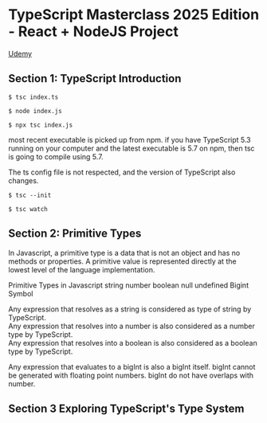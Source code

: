 # TypeScript Masterclass 2025 Edition - React + NodeJS Project

[Udemy](https://www.udemy.com/course/typescript-course/)


## Section 1: TypeScript Introduction
```
$ tsc index.ts
```

```
$ node index.js
```

```
$ npx tsc index.js
```
most recent executable is picked up from npm. if you have TypeScript 5.3 running on your computer and the latest executable is 5.7 on npm, then tsc is going to compile using 5.7.

The ts config file is not respected, and the version of TypeScript also changes.

```
$ tsc --init
```

```
$ tsc watch
```

## Section 2: Primitive Types
In Javascript, a primitive type is a data that is not an object and has no methods or properties. A primitive value is represented directly at the lowest level of the language implementation.

Primitive Types in Javascript
string	number		boolean
null	undefined	Bigint
		Symbol

Any expression that resolves as a string is considered as type of string by TypeScript. \
Any expression that resolves into a number is also considered as a number type by TypeScript. \
Any expression that resolves into a boolean is also considered as a boolean type by TypeScript.

Any expression that evaluates to a bigInt is also a bigInt itself.
bigInt cannot be generated with floating point numbers.
bigInt do not have overlaps with number.

## Section 3 Exploring TypeScript's Type System



